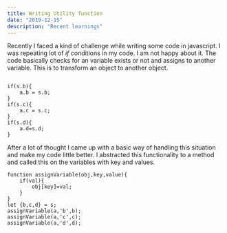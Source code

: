 ```yaml
---
title: Writing Utility function
date: "2019-12-15"
description: "Recent learnings"
---
```


Recently I faced a kind of challenge while writing some code in javascript. I was repeating lot of *if* conditions in my code. I am not happy about it. The code basically checks for an variable exists or not and assigns to another variable. This is to transform an object to another object.

```

if(s.b){
    a.b = s.b;
}
if(s.c){
    a.c = s.c;
}
if(s.d){
    a.d=s.d;
}
```
After a lot of thought I came up with a basic way of handling this situation and make my code little better. I abstracted this functionality to a method and called this on the variables with key and values.

```
function assignVariable(obj,key,value){
    if(val){
        obj[key]=val; 
    }
}
let {b,c,d} = s;
assignVariable(a,'b',b);
assignVariable(a,'c',c);
assignVariable(a,'d',d);

```